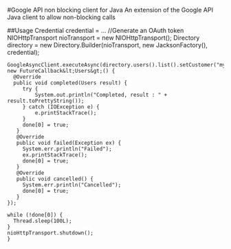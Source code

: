 #Google API non blocking client for Java
An extension of the Google API Java client to allow non-blocking calls

##Usage
    Credential credential = ... //Generate an OAuth token
    NIOHttpTransport nioTransport = new NIOHttpTransport();
    Directory directory = new Directory.Builder(nioTransport, new JacksonFactory(), credential);

    GoogleAsyncClient.executeAsync(directory.users().list().setCustomer("my_customer"), new FutureCallback&lt;Users&gt;() {
      @Override
      public void completed(Users result) {
         try {
             System.out.println("Completed, result : " + result.toPrettyString());
         } catch (IOException e) {
             e.printStackTrace();
         }
         done[0] = true;
       }
       @Override
       public void failed(Exception ex) {
         System.err.println("Failed");
         ex.printStackTrace();
         done[0] = true;
       }
       @Override
       public void cancelled() {
         System.err.println("Cancelled");
         done[0] = true;
       }
    });

    while (!done[0]) {
      Thread.sleep(100L);
    }
    nioHttpTransport.shutdown();
    }
